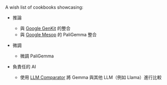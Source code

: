 ﻿A wish list of cookbooks showcasing:

* 推論
  * 與 [Google GenKit](https://firebase.google.com/products/genkit) 的整合
  * 與 [Google Mesop](https://github.com/google/mesop) 的 PaliGemma 整合

* 微調
  * 微調 PaliGemma

* 負責任的 AI
  * 使用 [LLM Comparator](https://github.com/pair-code/llm-comparator) 將 Gemma 與其他 LLM（例如 Llama）進行比較

